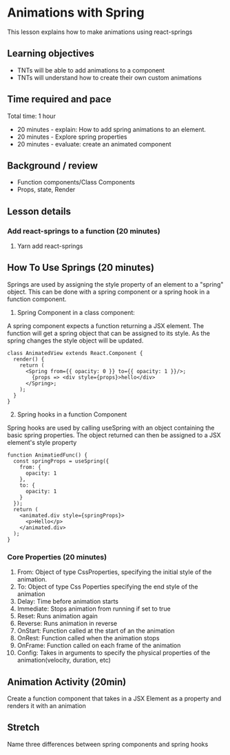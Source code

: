 # Animations with Spring

This lesson explains how to make animations using react-springs

## Learning objectives

* TNTs will be able to add animations to a component
* TNTs will understand how to create their own custom animations

## Time required and pace

Total time: 1 hour

* 20 minutes - explain: How to add spring animations to an element.
* 20 minutes - Explore spring properties
* 20 minutes - evaluate: create an animated component

## Background / review

* Function components/Class Components
* Props, state, Render

## Lesson details

### Add react-springs to a function (20 minutes)

1. Yarn add react-springs

## How To Use Springs (20 minutes)

Springs are used by assigning the style property of an element to a "spring" object. This can be done with a spring component or a spring hook in a function component.

1. Spring Component in a class component:

A spring component expects a function returning a JSX element. The function will get a spring object that can be assigned to its style. As the spring changes the style object will be updated.

    class AnimatedView extends React.Component {
      render() {
        return (
          <Spring from={{ opacity: 0 }} to={{ opacity: 1 }}/>;
            {props => <div style={props}>hello</div>
          </Spring>;
        );
      }
    }

2. Spring hooks in a function Component

Spring hooks are used by calling useSpring with an object containing the basic spring properties. The object returned can then be assigned to a JSX element's style property

    function AnimatiedFunc() {
      const springProps = useSpring({
        from: {
          opacity: 1
        },
        to: {
          opacity: 1
        }
      });
      return (
        <animated.div style={springProps}>
          <p>Hello</p>
        </animated.div>
      );
    }

### Core Properties (20 minutes)

1. From: Object of type CssProperties, specifying the initial style of the animation.
2. To: Object of type Css Poperties specifying the end style of the animation
3. Delay: Time before animation starts
4. Immediate: Stops animation from running if set to true
5. Reset: Runs animation again
6. Reverse: Runs animation in reverse
7. OnStart: Function called at the start of an the animation
8. OnRest: Function called when the animation stops
9. OnFrame: Function called on each frame of the animation
10. Config: Takes in arguments to specify the physical properties of the animation(velocity, duration, etc)

## Animation Activity (20min)

Create a function component that takes in a JSX Element as a property and renders it with an animation

## Stretch

Name three differences between spring components and spring hooks
